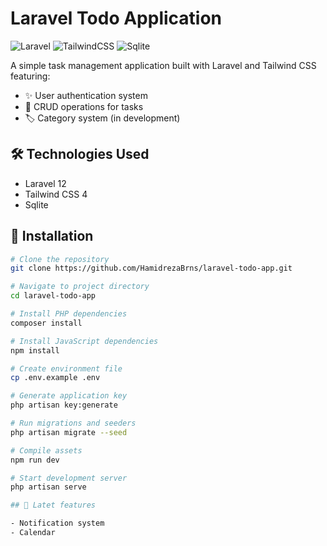 # Laravel Todo Application

![Laravel](https://img.shields.io/badge/Laravel-FF2D20?style=for-the-badge&logo=laravel&logoColor=white)
![TailwindCSS](https://img.shields.io/badge/Tailwind_CSS-38B2AC?style=for-the-badge&logo=tailwind-css&logoColor=white)
![Sqlite](https://img.shields.io/badge/Sqlite-4479A1?style=for-the-badge&logo=sqlite&logoColor=white)

A simple task management application built with Laravel and Tailwind CSS featuring:
- ✨ User authentication system
- 📝 CRUD operations for tasks
- 🏷️ Category system (in development)

## 🛠️ Technologies Used

- Laravel 12
- Tailwind CSS 4
- Sqlite

## 🚀 Installation

```bash
# Clone the repository
git clone https://github.com/HamidrezaBrns/laravel-todo-app.git

# Navigate to project directory
cd laravel-todo-app

# Install PHP dependencies
composer install

# Install JavaScript dependencies
npm install

# Create environment file
cp .env.example .env

# Generate application key
php artisan key:generate

# Run migrations and seeders
php artisan migrate --seed

# Compile assets
npm run dev

# Start development server
php artisan serve

## 📌 Latet features 

- Notification system 
- Calendar 
